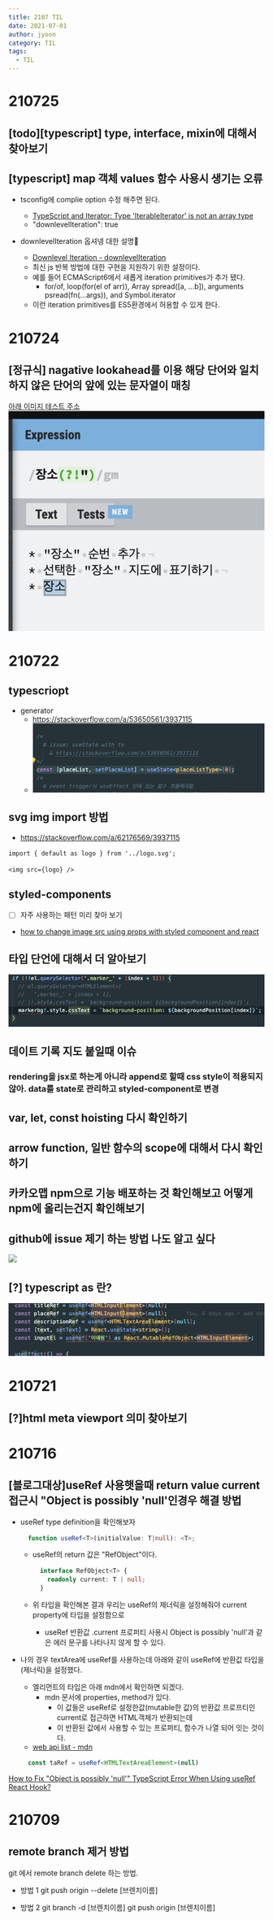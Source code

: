 ```yaml
---
title: 2107 TIL
date: 2021-07-01
author: jyoon
category: TIL
tags:
  - TIL
---
```


# 210725

## [todo][typescript] type, interface, mixin에 대해서 찾아보기

## [typescript] map 객체 values 함수 사용시 생기는 오류

* tsconfig에 complie option 수정 해주면 된다.
  * [TypeScript and Iterator: Type 'IterableIterator<T>' is not an array type](https://stackoverflow.com/a/49221814/3937115)
  * "downlevelIteration": true

* downlevelIteration 옵셔넹 대한 설명
  * [Downlevel Iteration - downlevelIteration](https://www.typescriptlang.org/tsconfig#downlevelIteration)
  * 최신 js 반복 방법에 대한 구현을 지원하기 위한 설정이다.
  * 예를 들어 ECMAScript6에서 새롭게 iteration primitives가 추가 됐다.
    * for/of, loop(for(el of arr)), Array spread([a, ...b]), arguments psread(fn(...args)), and Symbol.iterator
  * 이런 iteration primitives를 ES5환경에서 허용할 수 있게 한다.

# 210724

## [정규식] nagative lookahead를 이용 해당 단어와 일치하지 않은 단어의 앞에 있는 문자열이 매칭

[아래 이미지 테스트 주소](https://regexr.com/62g3m)
![](imgs/2021-07-24-13-05-18.png)

# 210722

## typescriopt

* generator
  * <https://stackoverflow.com/a/53650561/3937115>
  * ![](imgs/2021-07-23-14-27-19.png)

## svg img import 방법

* <https://stackoverflow.com/a/62176569/3937115>

```
import { default as logo } from '../logo.svg';

<img src={logo} />
```

## styled-components

* [ ] 자주 사용하는 패턴 미리 찾아 보기

* [how to change image src using props with styled component and react](https://stackoverflow.com/a/60717134/3937115)

## 타입 단언에 대해서 더 알아보기

![](imgs/2021-07-23-11-54-44.png)

## 데이트 기록 지도 붙일때 이슈

### rendering을 jsx로 하는게 아니라 append로 할때 css style이 적용되지 않아. data를 state로 관리하고 styled-component로 변경

## var, let, const hoisting 다시 확인하기

## arrow function, 일반 함수의 scope에 대해서 다시 확인하기

## 카카오맵 npm으로 기능 배포하는 것 확인해보고 어떻게 npm에 올리는건지 확인해보기

## github에 issue 제기 하는 방법 나도 알고 싶다

![](../imgs/2021-07-22-16-27-36.png)

## [?] typescript as 란?

![](imgs/2021-07-22-17-28-23.png)

# 210721

## [?]html meta viewport 의미 찾아보기

<meta name="viewport" content="width=device-width, initial-scale=1.0" />

# 210716

## [블로그대상]useRef 사용햇을때 return value current접근시 "Object is possibly 'null'인경우 해결 방법

* useRef type definition을 확인해보자

  ```ts
    function useRef<T>(initialValue: T|null): <T>;
  ```

  * useRef의 return 값은 "RefObject"이다.

    ```ts
      interface RefObject<T> {
        readonly current: T | null;
      }
    ```

  * 위 타입을 확인해본 결과 우리는 useRef의 제너릭을 설정해줘야 current property에 타입을 설정함으로
    * useRef 반환값 .current 프로퍼티 사용시 Object is possibly 'null'과 같은 에러 문구를 나타나지 않게 할 수 있다.

* 나의 경우 textArea에 useRef를 사용하는데 아래와 같이 useRef에 반환값 타입을(제너릭)을 설정했다.
  * 엘리먼트의 타입은 아래 mdn에서 확인하면 되겠다.
    * mdn 문서에 properties, method가 있다.
      * 이 값들은 useRef로 설정한값(mutable한 값)의 반환값 프로프티인 current로 접근하면 HTML객체가 반환되는데
      * 이 반환된 값에서 사용할 수 있는 프로퍼티, 함수가 나열 되어 잇는 것이다.
  * [web api list - mdn](https://developer.mozilla.org/en-US/docs/Web/API)

  ```ts
    const taRef = useRef<HTMLTextAreaElement>(null)
  ```
  
[How to Fix "Object is possibly 'null'" TypeScript Error When Using useRef React Hook?](https://www.designcise.com/web/tutorial/how-to-fix-object-is-possibly-null-typescript-error-when-using-useref-react-hook)

# 210709

## remote branch 제거 방법

git 에서 remote branch delete 하는 방법.

* 방법 1
git push origin --delete [브렌치이름]

* 방법 2
git branch -d [브렌치이름]
git push origin [브렌치이름]
